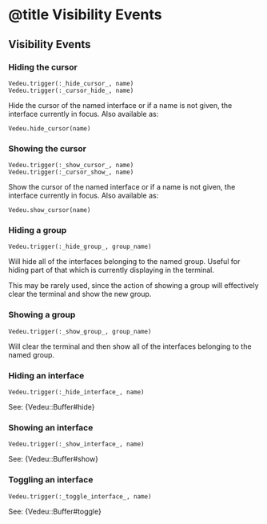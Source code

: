 # @title Visibility Events

## Visibility Events

### Hiding the cursor

    Vedeu.trigger(:_hide_cursor_, name)
    Vedeu.trigger(:_cursor_hide_, name)

Hide the cursor of the named interface or if a name is not given, the interface currently in focus. Also available as:

    Vedeu.hide_cursor(name)


### Showing the cursor

    Vedeu.trigger(:_show_cursor_, name)
    Vedeu.trigger(:_cursor_show_, name)

Show the cursor of the named interface or if a name is not given, the interface currently in focus. Also available as:

    Vedeu.show_cursor(name)


### Hiding a group

    Vedeu.trigger(:_hide_group_, group_name)

Will hide all of the interfaces belonging to the named group. Useful for
hiding part of that which is currently displaying in the terminal.

This may be rarely used, since the action of showing a group
will effectively clear the terminal and show the new group.


### Showing a group

    Vedeu.trigger(:_show_group_, group_name)

Will clear the terminal and then show all of the interfaces belonging to the named group.


### Hiding an interface

    Vedeu.trigger(:_hide_interface_, name)

See: {Vedeu::Buffer#hide}


### Showing an interface

    Vedeu.trigger(:_show_interface_, name)

See: {Vedeu::Buffer#show}


### Toggling an interface

    Vedeu.trigger(:_toggle_interface_, name)

See: {Vedeu::Buffer#toggle}
